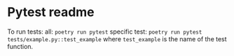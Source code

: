 # Pytest readme

To run tests:
all: `poetry run pytest`
specific test: `poetry run pytest tests/example.py::test_example`
where `test_example` is the name of the test function.
